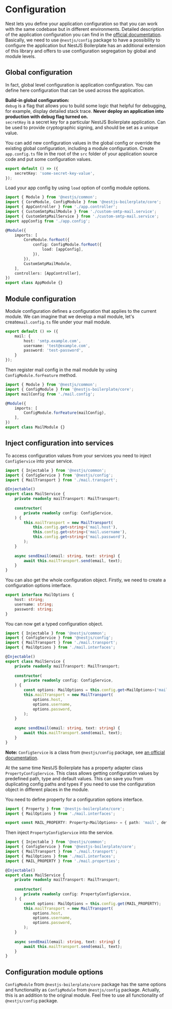 # Configuration

Nest lets you define your application configuration so that you can work with the same codebase but in different 
environments. Detailed description of the application configuration you can find in the 
[official documentation](https://docs.nestjs.com/techniques/configuration). Basically, we need to use `@nestjs/config` 
package to have a possibility to configure the application but NestJS Boilerplate has an additional extension of this 
library and offers to use configuration segregation by global and module levels.

## Global configuration

In fact, global level configuration is application configuration. You can define here configuration that can be used 
across the application.

**Build-in global configuration:**\
`debug` is a flag that allows you to build some logic that helpful for debugging, for example, display detailed 
stack trace. **Never deploy an application into production with debug flag turned on.**\
`secretKey` is a secret key for a particular NestJS Boilerplate application. Can be used to provide cryptographic 
signing, and should be set as a unique value.

You can add new configuration values in the global config or override the existing global configuration, including 
a module configuration. Create `app.config.ts` file in the root of the `src` folder of your application source code and
put some configuration values.

```typescript
export default () => ({
    secretKey: 'some-secret-key-value',
});
```

Load your app config by using `load` option of config module options. 

```typescript
import { Module } from '@nestjs/common';
import { CoreModule, ConfigModule } from '@nestjs-boilerplate/core';
import { AppController } from './app.controller';
import { CustomSmtpMailModule } from './custom-smtp-mail.service';
import { CustomSmtpMailService } from './custom-smtp-mail.service';
import appConfig from './app.config';

@Module({
    imports: [
        CoreModule.forRoot({
            config: ConfigModule.forRoot({
                load: [appConfig],
            }),
        }),
        CustomSmtpMailModule,
    ],
    controllers: [AppController],
})
export class AppModule {}
```

## Module configuration

Module configuration defines a configuration that applies to the current module. We can imagine that we develop a mail 
module, let's create`mail.config.ts` file under your mail module.

```typescript
export default () => ({
    mail: {
        host: 'smtp.example.com',
        username: 'test@example.com',
        password: 'test-password',
    }
});
```

Then register mail config in the mail module by using `ConfigModule.forFeature` method.

```typescript
import { Module } from '@nestjs/common';
import { ConfigModule } from '@nestjs-boilerplate/core';
import mailConfig from './mail.config';

@Module({
    imports: [
        ConfigModule.forFeature(mailConfig),
    ],
})
export class MailModule {}
```

## Inject configuration into services

To access configuration values from your services you need to inject `ConfigService` into your service.

```typescript
import { Injectable } from '@nestjs/common';
import { ConfigService } from '@nestjs/config';
import { MailTransport } from './mail.transport';

@Injectable()
export class MailService {
    private readonly mailTransport: MailTransport;
    
    constructor(
        private readonly config: ConfigService,
    ) {
        this.mailTransport = new MailTransport(
            this.config.get<string>('mail.host'),
            this.config.get<string>('mail.username'),
            this.config.get<string>('mail.password'),
        );
    }
    
    async sendEmail(email: string, text: string) {
        await this.mailTransport.send(email, text);
    }
}
```

You can also get the whole configuration object. Firstly, we need to create a configuration options interface.

```typescript
export interface MailOptions {
    host: string;
    username: string;
    password: string;
}
```

You can now get a typed configuration object.

```typescript
import { Injectable } from '@nestjs/common';
import { ConfigService } from '@nestjs/config';
import { MailTransport } from './mail.transport';
import { MailOptions } from './mail.interfaces';

@Injectable()
export class MailService {
    private readonly mailTransport: MailTransport;
    
    constructor(
        private readonly config: ConfigService,
    ) {
        const options: MailOptions = this.config.get<MailOptions>('mail');
        this.mailTransport = new MailTransport(
            options.host,
            options.username,
            options.password,
        );
    }
    
    async sendEmail(email: string, text: string) {
        await this.mailTransport.send(email, text);
    }
}
```

**Note:** `ConfigService` is a class from `@nestjs/config` package, see
[an official documentation](https://docs.nestjs.com/techniques/configuration#using-the-configservice).

At the same time NestJS Boilerplate has a property adapter class `PropertyConfigService`. This class allows getting 
configuration values by predefined path, type and default values. This can save you from duplicating config paths and 
types if you need to use the configuration object in different places in the module.

You need to define property for a configuration options interface.

```typescript
import { Property } from '@nestjs-boilerplate/core';
import { MailOptions } from './mail.interfaces';

export const MAIL_PROPERTY: Property<MailOptions> = { path: 'mail', defaultValue: {} };
```

Then inject `PropertyConfigService` into the service.

```typescript
import { Injectable } from '@nestjs/common';
import { ConfigService } from '@nestjs-boilerplate/core';
import { MailTransport } from './mail.transport';
import { MailOptions } from './mail.interfaces';
import { MAIL_PROPERTY } from './mail.properties';

@Injectable()
export class MailService {
    private readonly mailTransport: MailTransport;
    
    constructor(
        private readonly config: PropertyConfigService,
    ) {
        const options: MailOptions = this.config.get(MAIL_PROPERTY);
        this.mailTransport = new MailTransport(
            options.host,
            options.username,
            options.password,
        );
    }
    
    async sendEmail(email: string, text: string) {
        await this.mailTransport.send(email, text);
    }
}
```

## Configuration module options

`ConfigModule` from `@nestjs-boilerplate/core` package has the same options and functionality as `ConfigModule` 
from `@nestjs/config` package. Actually, this is an addition to the original module. Feel free to use all functionality 
of `@nestjs/config` package.
